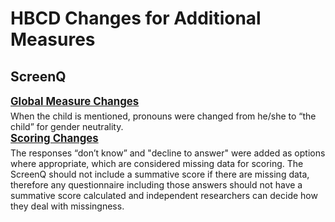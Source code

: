 # HBCD Changes for Additional Measures

## ScreenQ
<p style="font-size: 1.2em; margin: 0 0 5px;"><b><u>Global Measure Changes</u></b></p>
When the child is mentioned, pronouns were changed from he/she to “the child” for gender neutrality.

<p style="font-size: 1.2em; margin: 0 0 5px;"><b><u>Scoring Changes</u></b></p>
The responses “don’t know” and "decline to answer" were added as options where appropriate, which are considered missing data for scoring. The ScreenQ should not include a summative score if there are missing data, therefore any questionnaire including those answers should not have a summative score calculated and independent researchers can decide how they deal with missingness.